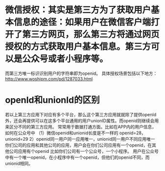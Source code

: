 # 微信授权：其实是第三方为了获取用户基本信息的途径：如果用户在微信客户端打开了第三方网页，那么第三方将通过网页授权的方式获取用户基本信息。第三方可以是公众号或者小程序等。
而第三方唯一标识识别用户的字符串即为openid。
具体授权场景包括以下地方：http://www.woshipm.com/pd/1287033.html
# openId和unionId的区别
若以上第三方应用下对应有多个平台，那么这个第三方应用就就除了提供openId外，还会再提供可以在这多个平台通用的用户unionID属性。而openid则继续会用来区分不同的第三方应用。
常常用于数据打通方面。比如在APP内的用户信息，如何在公众号中
（1）微信openid和unionid长度是不一样的
openid=28，unionid=29
2）openid同一用户同一应用唯一，unionid同一用户不同应用唯一
你们公司的应用和其他公司的应用，用户会在你们公司应用有一个openid，在其他公司应用有个openid
比如你们公司有一个公众号，一个小程序。
用户在公众号中有一个唯一openid，在小程序中有一个openid，但他们的openid不同，而unionid相同。